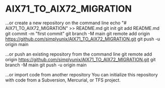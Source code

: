 # AIX71_TO_AIX72_MIGRATION

…or create a new repository on the command line
echo "# AIX71_TO_AIX72_MIGRATION" >> README.md
git init
git add README.md
git commit -m "first commit"
git branch -M main
git remote add origin https://github.com/simplyunix/AIX71_TO_AIX72_MIGRATION.git
git push -u origin main

…or push an existing repository from the command line
git remote add origin https://github.com/simplyunix/AIX71_TO_AIX72_MIGRATION.git
git branch -M main
git push -u origin main

…or import code from another repository
You can initialize this repository with code from a Subversion, Mercurial, or TFS project.
